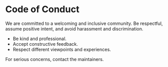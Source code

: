 # Code of Conduct

We are committed to a welcoming and inclusive community. Be respectful, assume positive intent, and avoid harassment and discrimination.

- Be kind and professional.
- Accept constructive feedback.
- Respect different viewpoints and experiences.

For serious concerns, contact the maintainers.